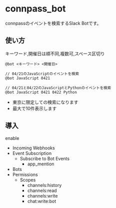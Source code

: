 # connpass_bot
connpassのイベントを検索するSlack Botです。
## 使い方
キーワード,開催日は順不同,複数可,スペース区切り
```
@bot <キーワード> <開催日>
```
```
// 04/21のJavaScriptのイベントを検索
@bot JavaScript 0421 
```
```
// 04/21と04/22のJavaScriptとPythonのイベントを検索
@bot JavaScript 0421 0422 Python
```
* 東京に限定しての検索になります
* 最大で10件表示します
## 導入
enable
* Incoming Webhooks
* Event Subscription
  * Subscribe to Bot Events
    * app_mention
* Bots
* Permissions
  * Scopes
    * channels:history
    * channels:read
    * channels:write
    * chat:write:bot
    
